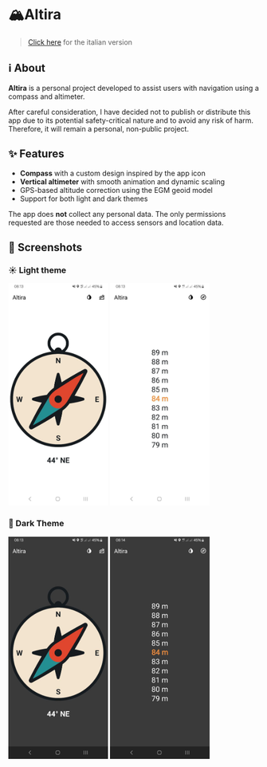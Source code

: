 # 🏔️Altira

> [Click here](README.it.md) for the italian version

## ℹ️ About

**Altira** is a personal project developed to assist users with navigation using a compass and altimeter.

After careful consideration, I have decided not to publish or distribute this app due to its potential safety-critical nature and to avoid any risk of harm. Therefore, it will remain a personal, non-public project.  

## ✨ Features

- **Compass** with a custom design inspired by the app icon  
- **Vertical altimeter** with smooth animation and dynamic scaling  
- GPS-based altitude correction using the EGM geoid model  
- Support for both light and dark themes  

The app does **not** collect any personal data. The only permissions requested are those needed to access sensors and location data.

## 📱 Screenshots

### ☀️ Light theme

<div display="flex"> 
  <img src="https://github.com/simdlg/altira-info/blob/main/imgs/screenshot-1.jpg" alt="Screenshot 1" width="200px" />
  <img src="https://github.com/simdlg/altira-info/blob/main/imgs/screenshot-2.jpg" alt="Screenshot 2" width="200px" />
</div>

### 🌙 Dark Theme

<div display="flex">
  <img src="https://github.com/simdlg/altira-info/blob/main/imgs/screenshot-3.jpg" alt="Screenshot 3" width="200px" />
  <img src="https://github.com/simdlg/altira-info/blob/main/imgs/screenshot-4.jpg" alt="Screenshot 4" width="200px" />
</div>
